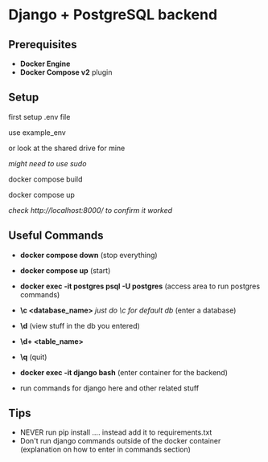 # Django + PostgreSQL backend

## Prerequisites

- **Docker Engine**
- **Docker Compose v2** plugin

## Setup
first setup .env file

use example_env

or look at the shared drive for mine

*might need to use sudo*

docker compose build

docker compose up

*check http://localhost:8000/ to confirm it worked*

## Useful Commands

- **docker compose down** (stop everything)
- **docker compose up** (start)

- **docker exec -it postgres psql -U postgres** (access area to run postgres commands)
- **\c <database_name>** *just do \c for default db* (enter a database)
- **\d** (view stuff in the db you entered)
- **\d+ <table_name>**
- **\q** (quit)

- **docker exec -it django bash** (enter container for the backend)
- run commands for django here and other related stuff

## Tips
- NEVER run pip install ....   instead add it to requirements.txt
- Don't run django commands outside of the docker container (explanation on how to enter in commands section)
